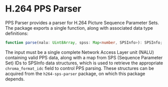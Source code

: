 H.264 PPS Parser
=====

PPS Parser provides a parser for H.264 Picture Sequence Parameter Sets. The package exports a single function, along with associated data type definitions:

```ts
function parse(nalu: Uint8Array, spss: Map<number, SPSInfo>): SPSInfo;
```

The input must be a single complete Network Access Layer unit (NALU) containing valid PPS data, along with a map from SPS (Sequence Parameter Set) IDs to SPSInfo data structures, which is used to retrieve the appropriate `chroma_format_idc` field to control PPS parsing. These structures can be acquired from the `h264-sps-parser` package, on which this package depends.
